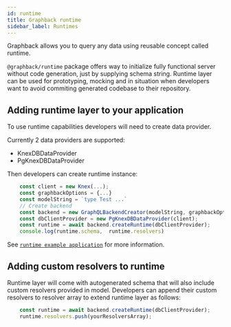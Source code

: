 ```yaml
---
id: runtime
title: Graphback runtime
sidebar_label: Runtimes
---
```


Graphback allows you to query any data using reusable concept called runtime. 

`@graphback/runtime` package offers way to initialize fully functional server without code generation,
just by supplying schema string. Runtime layer can be used for prototyping, mocking and in situation when 
developers want to avoid commiting generated codebase to their repository.

## Adding runtime layer to your application

To use runtime capabilities developers will need to create data provider. 

Currently 2 data providers are supported:

- KnexDBDataProvider
- PgKnexDBDataProvider

Then developers can create runtime instance:

```ts
    const client = new Knex(...);
    const graphbackOptions = {...}
    const modelString = `type Test ...`
    // Create backend
    const backend = new GraphQLBackendCreator(modelString, graphbackOptions);
    const dbClientProvider = new PgKnexDBDataProvider(client);
    const runtime = await backend.createRuntime(dbClientProvider);
    console.log(runtime.schema,  runtime.resolvers)

```

See [`runtime example application`](https://github.com/aerogear/graphback/tree/master/examples/runtime-example)
for more information.

## Adding custom resolvers to runtime

Runtime layer will come with autogenerated schema that will also include custom resolvers provided in model.
Developers can append their custom resolvers to resolver array to extend runtime layer as follows:

```ts
    const runtime = await backend.createRuntime(dbClientProvider);
    runtime.resolvers.push(yourResolversArray);
```    
